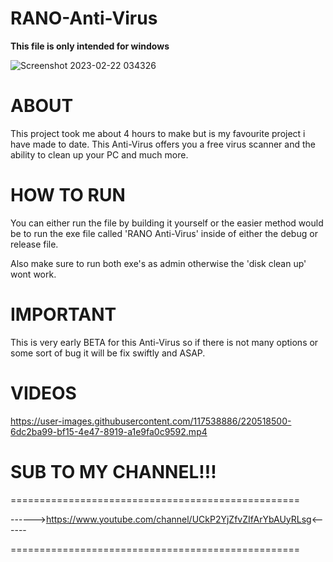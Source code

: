 # RANO-Anti-Virus
**This file is only intended for windows**

![Screenshot 2023-02-22 034326](https://user-images.githubusercontent.com/117538886/220516093-6d7ee958-1b98-418a-88b9-5bf2d2fdbcf9.png)

# **ABOUT**
This project took me about 4 hours to make but is my favourite project i have made to date. This Anti-Virus offers you a free virus scanner and the ability to clean up your PC and much more.

# **HOW TO RUN**
You can either run the file by building it yourself or the easier method would be to run the exe file called 'RANO Anti-Virus' inside of either the debug or release file.

Also make sure to run both exe's as admin otherwise the 'disk clean up' wont work.

# **IMPORTANT**
This is very early BETA for this Anti-Virus so if there is not many options or some sort of bug it will be fix swiftly and ASAP.

# **VIDEOS**
https://user-images.githubusercontent.com/117538886/220518500-6dc2ba99-bf15-4e47-8919-a1e9fa0c9592.mp4

# **SUB TO MY CHANNEL!!!**
                     
==================================================

------>https://www.youtube.com/channel/UCkP2YjZfvZIfArYbAUyRLsg<------

==================================================
